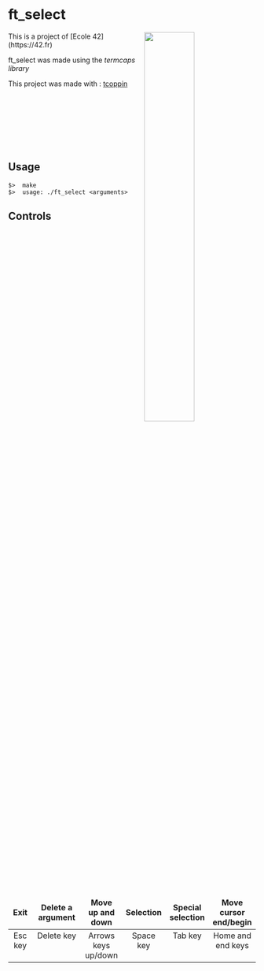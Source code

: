 # ft_select

<img align="right"  src="http://i.imgur.com/hlqkNUG.png" width="45%" />
This is a project of [Ecole 42](https://42.fr)

ft_select was made using the _termcaps_ _library_ 


This project was made with : <a href="https://github.com/tcoppin" target="_blank" >tcoppin</a>
<br /><br /><br /><br /><br /><br /><br /><br />
## Usage
	$>  make
	$>  usage: ./ft_select <arguments>

## Controls

<table widht="100%">
<thead>
<tr>
<td widht ="30%" height="60px" align="center" cellpadding="0">
<strong>Exit</strong>
</td>
<td widht ="14%" align="center" cellpadding="0">
<strong>Delete a argument</strong>
</td>
<td width="14%" align="center" cellpadding="0">
<strong>Move up and down</strong>
</td>
<td width="14%" align="center" cellpadding="0">
<strong size="5">Selection<strong></ins>
</td>
<td width="14%" align="center" cellpadding="0">
<strong>Special selection</strong>
</td>
<td width="14%" align="center" cellpadding="0">
<strong>Move cursor end/begin</strong>
</td>
</tr>
</thead>
<tbody>
<tr>
<td valign="top" align="center">Esc key</td>
<td valign="top" align="center">Delete key</td>
<td valign="top" align="center">Arrows keys up/down</td>
<td valign="top" align="center">Space key</td>
<td valign="top" align="center">Tab key</td>
<td valign="top" align="center">Home and end keys</td>
</tr>
</table>
</tbody>